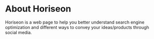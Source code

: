 # About Horiseon

Horiseon is a web page to help you better understand search engine optimization and different ways to convey your ideas/products through social media.

